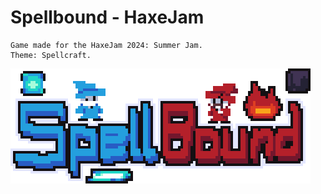 # Spellbound - HaxeJam
    Game made for the HaxeJam 2024: Summer Jam. 
    Theme: Spellcraft.

![Spellbound logo](https://raw.githubusercontent.com/TheGaloXx/Spellbound-HaxeJam/main/assets/images/menu/logo.png?token=GHSAT0AAAAAACPLFOUKGL2ZY4ABJSGM62FYZTNDFQA)
